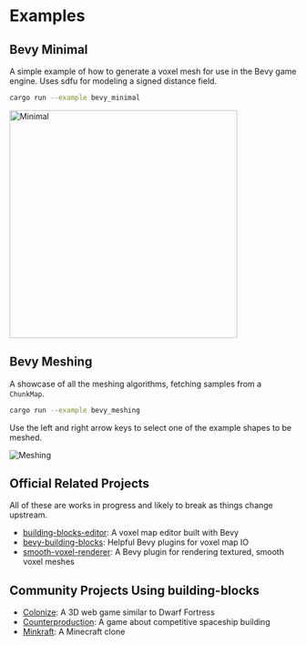 # Examples

## Bevy Minimal

A simple example of how to generate a voxel mesh for use in the Bevy game engine.
Uses sdfu for modeling a signed distance field.

```sh
cargo run --example bevy_minimal
```

<img src="https://i.imgur.com/pnTRdO4.png" alt="Minimal" width="400">

## Bevy Meshing

A showcase of all the meshing algorithms, fetching samples from a `ChunkMap`.

```sh
cargo run --example bevy_meshing
```

Use the left and right arrow keys to select one of the example shapes to be meshed.

![Meshing](https://i.imgur.com/IZwfRHc.gif)

## Official Related Projects

All of these are works in progress and likely to break as things change upstream.

- [building-blocks-editor](https://github.com/bonsairobo/building-blocks-editor): A voxel map editor built with Bevy
- [bevy-building-blocks](https://github.com/bonsairobo/bevy-building-blocks): Helpful Bevy plugins for voxel map IO
- [smooth-voxel-renderer](https://github.com/bonsairobo/smooth-voxel-renderer): A Bevy plugin for rendering textured, smooth voxel meshes

## Community Projects Using building-blocks

- [Colonize](https://github.com/indiv0/colonize): A 3D web game similar to Dwarf Fortress
- [Counterproduction](https://github.com/Counterproduction-game/Counterproduction): A game about competitive spaceship building
- [Minkraft](https://github.com/superdump/minkraft): A Minecraft clone

